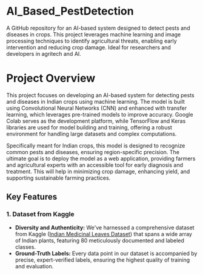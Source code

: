# AI_Based_PestDetection
A GitHub repository for an AI-based system designed to detect pests and diseases in crops. This project leverages machine learning and image processing techniques to identify agricultural threats, enabling early intervention and reducing crop damage. Ideal for researchers and developers in agritech and AI.
# Project Overview
This project focuses on developing an AI-based system for detecting pests and diseases in Indian crops using machine learning. The model is built using Convolutional Neural Networks (CNN) and enhanced with transfer learning, which leverages pre-trained models to improve accuracy. Google Colab serves as the development platform, while TensorFlow and Keras libraries are used for model building and training, offering a robust environment for handling large datasets and complex computations.

Specifically meant for Indian crops, this model is designed to recognize common pests and diseases, ensuring region-specific precision. The ultimate goal is to deploy the model as a web application, providing farmers and agricultural experts with an accessible tool for early diagnosis and treatment. This will help in minimizing crop damage, enhancing yield, and supporting sustainable farming practices.
## Key Features

### 1. Dataset from Kaggle

- **Diversity and Authenticity:** We've harnessed a comprehensive dataset from Kaggle ([Indian Medicinal Leaves Dataset](https://www.kaggle.com/datasets/aryashah2k/indian-medicinal-leaves-dataset/data?select=Indian+Medicinal+Leaves+Image+Datasets)) that spans a wide array of Indian plants, featuring 80 meticulously documented and labeled classes.
- **Ground-Truth Labels:** Every data point in our dataset is accompanied by precise, expert-verified labels, ensuring the highest quality of training and evaluation.
